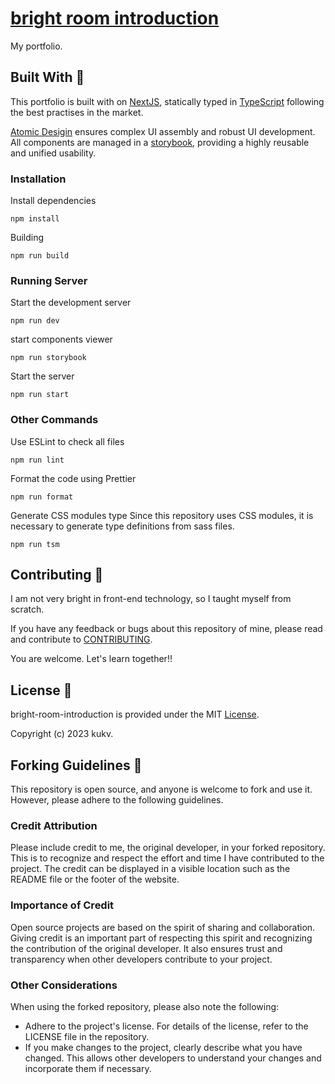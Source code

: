 # [bright room introduction](https://bright-room.net)

My portfolio.

## Built With 🔧

This portfolio is built with on [NextJS](https://nextjs.org/), statically typed in [TypeScript](https://www.typescriptlang.org/) following the best practises in the market.

[Atomic Desigin](https://atomicdesign.bradfrost.com/) ensures complex UI assembly and robust UI development. All components are managed in a [storybook](https://storybook.js.org/), providing a highly reusable and unified usability.

### Installation

Install dependencies

```
npm install
```

Building

```
npm run build
```

### Running Server

Start the development server

```
npm run dev
```

start components viewer

```
npm run storybook
```

Start the server

```
npm run start
```

### Other Commands

Use ESLint to check all files

```
npm run lint
```

Format the code using Prettier

```
npm run format
```

Generate CSS modules type
Since this repository uses CSS modules, it is necessary to generate type definitions from sass files.

```
npm run tsm
```

## Contributing 🤝

I am not very bright in front-end technology, so I taught myself from scratch.

If you have any feedback or bugs about this repository of mine, please read and contribute to [CONTRIBUTING](docs/CONTRIBUTING.md).

You are welcome.
Let's learn together!!

## License 📜

bright-room-introduction is provided under the MIT [License](LICENSE).

Copyright (c) 2023 kukv.

## Forking Guidelines 🚨

This repository is open source, and anyone is welcome to fork and use it. However, please adhere to the following guidelines.

### Credit Attribution

Please include credit to me, the original developer, in your forked repository. This is to recognize and respect the effort and time I have contributed to the project. The credit can be displayed in a visible location such as the README file or the footer of the website.

### Importance of Credit

Open source projects are based on the spirit of sharing and collaboration. Giving credit is an important part of respecting this spirit and recognizing the contribution of the original developer. It also ensures trust and transparency when other developers contribute to your project.

### Other Considerations

When using the forked repository, please also note the following:

- Adhere to the project's license. For details of the license, refer to the LICENSE file in the repository.
- If you make changes to the project, clearly describe what you have changed. This allows other developers to understand your changes and incorporate them if necessary.
